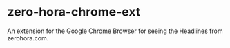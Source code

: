 # zero-hora-chrome-ext
An extension for the Google Chrome Browser for seeing the Headlines from zerohora.com.
